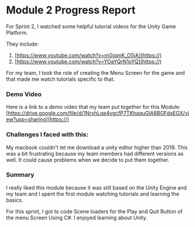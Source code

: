 # Module 2 Progress Report

For Sprint 2, I watched some helpful tutorial videos for the Unity Game Platform.

They include:

1. [https://www.youtube.com/watch?v=mGjqmK_O5jA](https://)
2. [https://www.youtube.com/watch?v=YOaYQrN1oYQ](https://)

For my team, I took the role of creating the Menu Screen for the game and that made me watch tutorials specific to that.

### Demo Video

Here is a link to a demo video that my team put together for this Module: [https://drive.google.com/file/d/1NrxhLqe4ygcfP7TKhaquGlA8BGFdxEGX/view?usp=sharing](https://)

### Challenges I faced with this:

My macbook couldn't let me download a unity editor higher than 2019. This was a bit frustrating because my team members had different versions as well. It could cause problems when we decide to put them together.


### Summary

I really liked this module because it was still based on the Unity Engine and my team and I spent the first module watching tutorials and learning the basics. 

For this sprint, I got to code Scene loaders for the Play and Quit Button of the menu Screen Using C#. I enjoyed learning about Unity.
